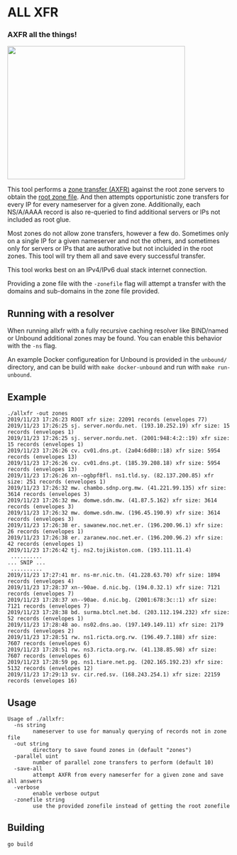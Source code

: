 # ALL XFR

### AXFR all the things!

<img src="https://user-images.githubusercontent.com/164192/69487828-764bc280-0e15-11ea-8f67-41dd27ac32d8.jpg" width="400" height="300">

This tool performs a [zone transfer (AXFR)](https://en.wikipedia.org/wiki/DNS_zone_transfer) against the root zone servers to obtain the [root zone file](https://www.iana.org/domains/root/files). And then attempts opportunistic zone transfers for every IP for every nameserver for a given zone. Additionally, each NS/A/AAAA record is also re-queried to find additional servers or IPs not included as root glue.

Most zones do not allow zone transfers, however a few do. Sometimes only on a single IP for a given nameserver and not the others, and sometimes only for servers or IPs that are authorative but not incluided in the root zones. This tool will try them all and save every successful transfer.

This tool works best on an IPv4/IPv6 dual stack internet connection.

Providing a zone file with the `-zonefile` flag will attempt a transfer with the domains and sub-domains in the zone file provided.

## Running with a resolver

When running allxfr with a fully recursive caching resolver like BIND/named or Unbound additional zones may be found. You can enable this behavior with the `-ns` flag.

An example Docker configureation for Unbound is provided in the `unbound/` directory, and can be build with `make docker-unbound` and run with `make run-unbound`.


## Example

```
./allxfr -out zones
2019/11/23 17:26:23 ROOT xfr size: 22091 records (envelopes 77)
2019/11/23 17:26:25 sj. server.nordu.net. (193.10.252.19) xfr size: 15 records (envelopes 1)
2019/11/23 17:26:25 sj. server.nordu.net. (2001:948:4:2::19) xfr size: 15 records (envelopes 1)
2019/11/23 17:26:26 cv. cv01.dns.pt. (2a04:6d80::18) xfr size: 5954 records (envelopes 13)
2019/11/23 17:26:26 cv. cv01.dns.pt. (185.39.208.18) xfr size: 5954 records (envelopes 13)
2019/11/23 17:26:26 xn--ogbpf8fl. ns1.tld.sy. (82.137.200.85) xfr size: 251 records (envelopes 1)
2019/11/23 17:26:32 mw. chambo.sdnp.org.mw. (41.221.99.135) xfr size: 3614 records (envelopes 3)
2019/11/23 17:26:32 mw. domwe.sdn.mw. (41.87.5.162) xfr size: 3614 records (envelopes 3)
2019/11/23 17:26:32 mw. domwe.sdn.mw. (196.45.190.9) xfr size: 3614 records (envelopes 3)
2019/11/23 17:26:38 er. sawanew.noc.net.er. (196.200.96.1) xfr size: 26 records (envelopes 1)
2019/11/23 17:26:38 er. zaranew.noc.net.er. (196.200.96.2) xfr size: 42 records (envelopes 1)
2019/11/23 17:26:42 tj. ns2.tojikiston.com. (193.111.11.4) 
 ..........
... SNIP ...
 ..........
2019/11/23 17:27:41 mr. ns-mr.nic.tn. (41.228.63.70) xfr size: 1894 records (envelopes 4)
2019/11/23 17:28:37 xn--90ae. d.nic.bg. (194.0.32.1) xfr size: 7121 records (envelopes 7)
2019/11/23 17:28:37 xn--90ae. d.nic.bg. (2001:678:3c::1) xfr size: 7121 records (envelopes 7)
2019/11/23 17:28:38 bd. surma.btcl.net.bd. (203.112.194.232) xfr size: 52 records (envelopes 1)
2019/11/23 17:28:48 ao. ns02.dns.ao. (197.149.149.11) xfr size: 2179 records (envelopes 2)
2019/11/23 17:28:51 rw. ns1.ricta.org.rw. (196.49.7.188) xfr size: 7607 records (envelopes 6)
2019/11/23 17:28:51 rw. ns3.ricta.org.rw. (41.138.85.98) xfr size: 7607 records (envelopes 6)
2019/11/23 17:28:59 pg. ns1.tiare.net.pg. (202.165.192.23) xfr size: 5132 records (envelopes 12)
2019/11/23 17:29:13 sv. cir.red.sv. (168.243.254.1) xfr size: 22159 records (envelopes 16)
```

## Usage

```
Usage of ./allxfr:
  -ns string
        nameserver to use for manualy querying of records not in zone file
  -out string
        directory to save found zones in (default "zones")
  -parallel uint
        number of parallel zone transfers to perform (default 10)
  -save-all
        attempt AXFR from every nameserfer for a given zone and save all answers
  -verbose
        enable verbose output
  -zonefile string
        use the provided zonefile instead of getting the root zonefile
```

## Building

```
go build
```
